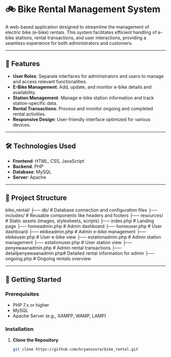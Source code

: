 # 🚲 Bike Rental Management System

A web-based application designed to streamline the management of electric bike (e-bike) rentals. This system facilitates efficient handling of e-bike stations, rental transactions, and user interactions, providing a seamless experience for both administrators and customers.

---

## 📌 Features

- **User Roles**: Separate interfaces for administrators and users to manage and access relevant functionalities.
- **E-Bike Management**: Add, update, and monitor e-bike details and availability.
- **Station Management**: Manage e-bike station information and track station-specific data.
- **Rental Transactions**: Process and monitor ongoing and completed rental activities.
- **Responsive Design**: User-friendly interface optimized for various devices.

---

## 🛠️ Technologies Used

- **Frontend**: HTML, CSS, JavaScript
- **Backend**: PHP
- **Database**: MySQL
- **Server**: Apache

---

## 📁 Project Structure

bike_rental/
├── db/ # Database connection and configuration files
├── includes/ # Reusable components like headers and footers
├── resources/ # Static assets (images, stylesheets, scripts)
├── index.php # Landing page
├── homeadmin.php # Admin dashboard
├── homeuser.php # User dashboard
├── ebikeadmin.php # Admin e-bike management
├── ebikeuser.php # User e-bike view
├── estationadmin.php # Admin station management
├── estationuser.php # User station view
├── penyewaanadmin.php # Admin rental transactions
├── detailpenyewaanadmin.php# Detailed rental information for admin
├── ongoing.php # Ongoing rentals overview


---

## 🚀 Getting Started

### Prerequisites

- PHP 7.x or higher
- MySQL
- Apache Server (e.g., XAMPP, WAMP, LAMP)

### Installation

1. **Clone the Repository**

   ```bash
   git clone https://github.com/bryanozora/bike_rental.git
